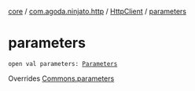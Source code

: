 [core](../../index.md) / [com.agoda.ninjato.http](../index.md) / [HttpClient](index.md) / [parameters](./parameters.md)

# parameters

`open val parameters: `[`Parameters`](../-parameters/index.md)

Overrides [Commons.parameters](../../com.agoda.ninjato.dsl/-commons/parameters.md)

